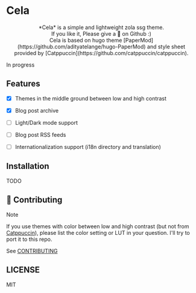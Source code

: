 # Cela

<p align="center">*Cela* is a simple and lightweight zola ssg theme.<br>If you like it, Please give a 🌟 on Github :)<br>Cela is based on hugo theme [PaperMod](https://github.com/adityatelange/hugo-PaperMod) and style sheet provided by [Catppuccin](https://github.com/catppuccin/catppuccin).</p>

In progress

<!-- Demo TODO -->


## Features

+ [x] Themes in the middle ground between low and high contrast
+ [x] Blog post archive
+ [ ] Light/Dark mode support
+ [ ] Blog post RSS feeds
+ [ ] Internationalization support (i18n directory and translation)


## Installation

TODO

## 👐 Contributing

> [!NOTE]
>
> If you use themes with color between low and high contrast (but not from [Catppuccin](https://github.com/catppuccin/catppuccin)),
> please list the color setting or LUT in your question. I'll try to port it to this repo.
> 
See [CONTRIBUTING](CONTRIBUTING.md)

## LICENSE

MIT